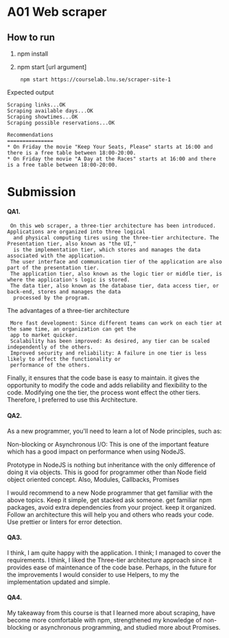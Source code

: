 # A01 Web scraper


## How to run
1. npm install
2. npm start [url argument]<br>
 
        npm start https://courselab.lnu.se/scraper-site-1
Expected output

    Scraping links...OK
    Scraping available days...OK
    Scraping showtimes...OK
    Scraping possible reservations...OK
    
    Recommendations
    ===============
    * On Friday the movie "Keep Your Seats, Please" starts at 16:00 and there is a free table between 18:00-20:00.
    * On Friday the movie "A Day at the Races" starts at 16:00 and there is a free table between 18:00-20:00.

# Submission

#### QA1.
     On this web scraper, a three-tier architecture has been introduced. Applications are organized into three logical
      and physical computing tires using the three-tier architecture. The Presentation tier, also known as "the UI," 
      is the implementation tier, which stores and manages the data associated with the application.
     The user interface and communication tier of the application are also part of the presentation tier.
     The application tier, also known as the logic tier or middle tier, is where the application's logic is stored.
     The data tier, also known as the database tier, data access tier, or back-end, stores and manages the data
      processed by the program. 
     
   The advantages of a three-tier architecture
     
     More fast development: Since different teams can work on each tier at the same time, an organization can get the 
     app to market quicker.
     Scalability has been improved: As desired, any tier can be scaled independently of the others.
     Improved security and reliability: A failure in one tier is less likely to affect the functionality or 
     performance of the others.
     
   Finally, it ensures that the code base is easy to maintain. it gives the opportunity to modify the code and 
   adds reliability and flexibility to the code.
   Modifying one the tier, the process wont effect the other tiers. Therefore, I preferred to use this Architecture. 

#### QA2. 
As a new programmer, you'll need to learn a lot of Node principles, such as:

Non-blocking or Asynchronous I/O: This is one of the important feature which has a good impact on performance 
when using NodeJS.

Prototype in NodeJS is nothing but inheritance with the only difference of doing it via objects. This is good for 
programmer other than Node field object oriented concept. Also, Modules, Callbacks, Promises

I would recommend to a new Node programmer that get familiar with the above topics. Keep it simple, get stacked ask
someone. get familiar npm packages, avoid extra dependencies from your project. keep it organized. Follow an 
architecture this will help you and others who reads your code. Use prettier or linters for error detection.

#### QA3. 
I think, I am quite happy with the application. I think; I managed to cover the requirements. I think, I liked the 
Three-tier architecture approach since it provides ease of maintenance of the code base.
Perhaps, in the future for the improvements I would consider to use Helpers, to my the implementation 
updated and simple.

#### QA4. 
My takeaway from this course is that I learned more about scraping, have become more comfortable with npm, strengthened my knowledge of non-blocking or asynchronous programming, and studied more about Promises.